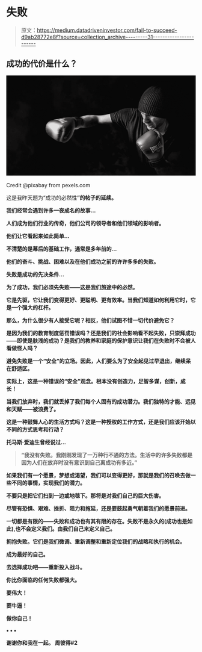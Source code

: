 # 失败

> 原文：<https://medium.datadriveninvestor.com/fail-to-succeed-d9ab28772e8f?source=collection_archive---------31----------------------->

## 成功的代价是什么？

![](img/a92e461aca1020b817e7520bdb70187c.png)

Credit @pixabay from pexels.com

这是我昨天题为“成功的必然性[](https://medium.com/@peterchow_98427/inevitability-of-success-4e3d9a030a24)**”的帖子的延续。**

**我们经常会遇到许多一夜成名的故事…**

**人们成为他们行业的传奇，他们公司的领导者和他们领域的影响者。**

**他们让它看起来如此简单…**

**不清楚的是幕后的基础工作，通常是多年前的…**

**他们的奋斗、挑战、困难以及在他们成功之前的许许多多的失败。**

**失败是成功的先决条件…**

**为了成功，我们必须先失败——这是我们旅途中的必然。**

**它是先驱，它让我们变得更好、更聪明、更有效率。当我们知道如何利用它时，它是一个强大的杠杆。**

**那么，为什么很少有人接受它呢？相反，他们试图不惜一切代价避免它？**

**是因为我们的教育制度惩罚错误吗？还是我们的社会影响看不起失败，只崇拜成功——即使是肤浅的成功？是我们的教养和家庭的保护意识让我们在失败时不会被人看做怪人吗？**

**避免失败是一个“安全”的立场。因此，人们要么为了安全起见过早退出，继续呆在舒适区。**

**实际上，这是一种错误的“安全”观念。根本没有创造力，足智多谋，创新，成长！**

**当我们放弃时，我们就丢掉了我们每个人固有的成功潜力。我们独特的才能、远见和天赋——被浪费了。**

**这是一种鼓舞人心的生活方式吗？这是一种授权的工作方式，还是我们应该开始以不同的方式思考和行动？**

**托马斯·爱迪生曾经说过…**

> **“我没有失败。我刚刚发现了一万种行不通的方法。生活中的许多失败都是因为人们在放弃时没有意识到自己离成功有多近。”**

**如果我们有一个愿景，梦想或渴望，我们可以变得更好，那就是我们的召唤去做一些不同的事情，实现我们的潜力。**

**不要只是把它们扫到一边或地毯下。那将是对我们自己的巨大伤害。**

**尽管有恐惧、艰难、挫折、阻力和拖延，还是要鼓起勇气朝着我们的愿景前进。**

**一切都是有限的——失败和成功也有其有限的存在。失败不是永久的(成功也是如此),也不会定义我们。由我们自己来定义自己。**

**拥抱失败。它们是我们微调、重新调整和重新定位我们的战略和执行的机会。**

**成为最好的自己。**

**去选择成功吧——重新投入战斗。**

****你比你面临的任何失败都强大。****

**要伟大！**

**要牛逼！**

**做你自己！**

**• • •**

**谢谢你和我在一起。
周彼得#2**